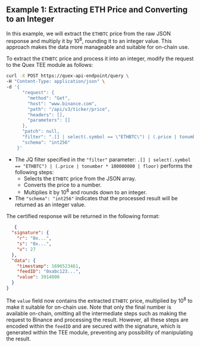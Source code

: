 ## Example 1: Extracting ETH Price and Converting to an Integer

In this example, we will extract the `ETHBTC` price from the raw JSON response and multiply it by 10<sup>8</sup>, rounding it
to an integer value. This approach makes the data more manageable and suitable for on-chain use.

To extract the `ETHBTC` price and process it into an integer, modify the request to the Quex TEE module as follows:

   ```bash
   curl -X POST https://quex-api-endpoint/query \
   -H "Content-Type: application/json" \
   -d '{
         "request": {
           "method": "Get",
           "host": "www.binance.com",
           "path": "/api/v3/ticker/price",
           "headers": [],
           "parameters": []
         },
         "patch": null,
         "filter": ".[] | select(.symbol == \"ETHBTC\") | (.price | tonumber * 100000000 | floor)",
         "schema": "int256"
       }'
   ```

- The JQ filter specified in the `"filter"`
  parameter: `.[] | select(.symbol == "ETHBTC") | (.price | tonumber * 100000000 | floor)` performs the following steps:
    - Selects the `ETHBTC` price from the JSON array.
    - Converts the price to a number.
    - Multiplies it by 10<sup>8</sup> and rounds down to an integer.
- The `"schema": "int256"` indicates that the processed result will be returned as an integer value.

The certified response will be returned in the following format:

```json
   {
  "signature": {
    "r": "0x...",
    "s": "0x...",
    "v": 27
  },
  "data": {
    "timestamp": 1696523461,
    "feedID": "0xabc123...",
    "value": 3914000
  }
}
```

The `value` field now contains the extracted `ETHBTC` price, multiplied by 10<sup>8</sup> to make it suitable for on-chain use. Note that only the final number is available on-chain, omitting all the intermediate steps such as making the request to Binance and processing the result. However, all these steps are encoded within the `feedID` and are secured with the signature, which is generated within the TEE module, preventing any possibility of manipulating the result.
